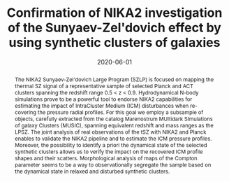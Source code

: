 ---
title: "Confirmation of NIKA2 investigation of the Sunyaev-Zel'dovich effect by using synthetic clusters of galaxies"
collection: "publications"
category: "co_procs"
permalink: /publications/2020EPJWC22800008D
link: https://ui.adsabs.harvard.edu/abs/2020EPJWC.22800008D/abstract
date: 2020-06-01
venue: "mm Universe @ NIKA2 - Observing the mm Universe with the NIKA2 Camera"
citation: "Ruppin, F., Adam, R., Ade, P., et al. (2020), mm Universe @ NIKA2 - Observing the mm Universe with the NIKA2 Camera, 228, 00026."
abstract: "The NIKA2 Sunyaev-Zel'dovich Large Program (SZLP) is focused on mapping the thermal SZ signal of a representative sample of selected Planck and ACT clusters spanning the redshift range 0.5 &lt; z &lt; 0.9. Hydrodynamical N-body simulations prove to be a powerful tool to endorse NIKA2 capabilities for estimating the impact of IntraCluster Medium (ICM) disturbances when re- covering the pressure radial profiles. For this goal we employ a subsample of objects, carefully extracted from the catalog Marenostrum MUltidark SImulations of galaxy Clusters (MUSIC), spanning equivalent redshift and mass ranges as the LPSZ. The joint analysis of real observations of the tSZ with NIKA2 and Planck enables to validate the NIKA2 pipeline and to estimate the ICM pressure profiles. Moreover, the possibility to identify a priori the dynamical state of the selected synthetic clusters allows us to verify the impact on the recovered ICM profile shapes and their scatters. Morphological analysis of maps of the Compton parameter seems to be a way to observationally segregate the sample based on the dynamical state in relaxed and disturbed synthetic clusters."
---